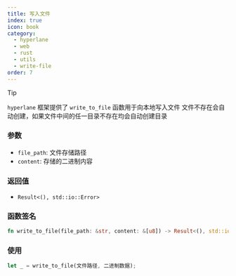 ```yaml
---
title: 写入文件
index: true
icon: book
category:
  - hyperlane
  - web
  - rust
  - utils
  - write-file
order: 7
---
```


<Share colorful />

> [!tip]
>
> `hyperlane` 框架提供了 `write_to_file` 函数用于向本地写入文件
> 文件不存在会自动创建，如果文件中间的任一目录不存在均会自动创建目录

### 参数

- `file_path`: 文件存储路径
- `content`: 存储的二进制内容

### 返回值

- `Result<(), std::io::Error>`

### 函数签名

```rust
fn write_to_file(file_path: &str, content: &[u8]) -> Result<(), std::io::Error>
```

### 使用

```rust
let _ = write_to_file(文件路径, 二进制数据);
```

<Bottom />
